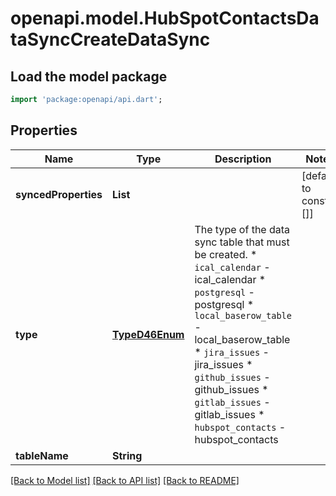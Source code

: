 # openapi.model.HubSpotContactsDataSyncCreateDataSync

## Load the model package
```dart
import 'package:openapi/api.dart';
```

## Properties
Name | Type | Description | Notes
------------ | ------------- | ------------- | -------------
**syncedProperties** | **List<String>** |  | [default to const []]
**type** | [**TypeD46Enum**](TypeD46Enum.md) | The type of the data sync table that must be created.  * `ical_calendar` - ical_calendar * `postgresql` - postgresql * `local_baserow_table` - local_baserow_table * `jira_issues` - jira_issues * `github_issues` - github_issues * `gitlab_issues` - gitlab_issues * `hubspot_contacts` - hubspot_contacts | 
**tableName** | **String** |  | 

[[Back to Model list]](../README.md#documentation-for-models) [[Back to API list]](../README.md#documentation-for-api-endpoints) [[Back to README]](../README.md)


